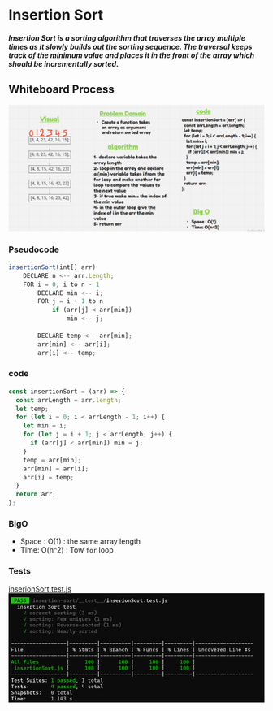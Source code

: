 # Insertion Sort

##### Insertion Sort is a sorting algorithm that traverses the array multiple times as it slowly builds out the sorting sequence. The traversal keeps track of the minimum value and places it in the front of the array which should be incrementally sorted.

## Whiteboard Process

![whiteboard](./WB-insertionSort.PNG)

### Pseudocode

```js
insertionSort(int[] arr)
    DECLARE n <-- arr.Length;
    FOR i = 0; i to n - 1
        DECLARE min <-- i;
        FOR j = i + 1 to n
            if (arr[j] < arr[min])
                min <-- j;

        DECLARE temp <-- arr[min];
        arr[min] <-- arr[i];
        arr[i] <-- temp;

```

### code

```js
const insertionSort = (arr) => {
  const arrLength = arr.length;
  let temp;
  for (let i = 0; i < arrLength - 1; i++) {
    let min = i;
    for (let j = i + 1; j < arrLength; j++) {
      if (arr[j] < arr[min]) min = j;
    }
    temp = arr[min];
    arr[min] = arr[i];
    arr[i] = temp;
  }
  return arr;
};
```

### BigO

- Space : O(1) : the same array length
- Time: O(n^2) : Tow `for` loop

### Tests

[inserionSort.test.js](./__test__/inserionSort.test.js)
![tests](./insertionSortTests.PNG)
